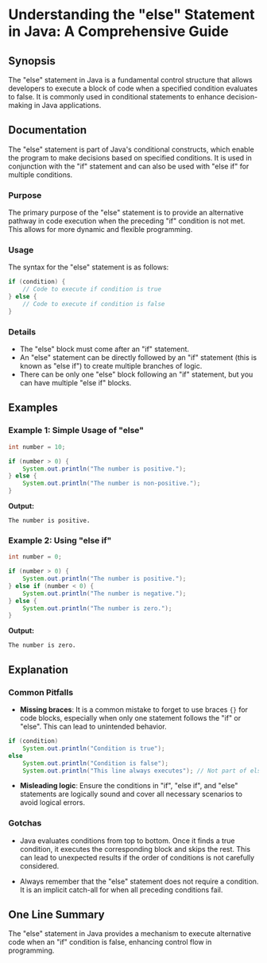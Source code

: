 <!--
Meta Description: # Understanding the "else" Statement in Java: A Comprehensive Guide ## Synopsis The "else" statement in Java is a fundamental control structure that a...
Meta Keywords: else, statement, number, condition, java
-->

# Understanding the "else" Statement in Java: A Comprehensive Guide

## Synopsis
The "else" statement in Java is a fundamental control structure that allows developers to execute a block of code when a specified condition evaluates to false. It is commonly used in conditional statements to enhance decision-making in Java applications.

## Documentation
The "else" statement is part of Java's conditional constructs, which enable the program to make decisions based on specified conditions. It is used in conjunction with the "if" statement and can also be used with "else if" for multiple conditions.

### Purpose
The primary purpose of the "else" statement is to provide an alternative pathway in code execution when the preceding "if" condition is not met. This allows for more dynamic and flexible programming.

### Usage
The syntax for the "else" statement is as follows:

```java
if (condition) {
    // Code to execute if condition is true
} else {
    // Code to execute if condition is false
}
```

### Details
- The "else" block must come after an "if" statement.
- An "else" statement can be directly followed by an "if" statement (this is known as "else if") to create multiple branches of logic.
- There can be only one "else" block following an "if" statement, but you can have multiple "else if" blocks.

## Examples
### Example 1: Simple Usage of "else"
```java
int number = 10;

if (number > 0) {
    System.out.println("The number is positive.");
} else {
    System.out.println("The number is non-positive.");
}
```
**Output:**
```
The number is positive.
```

### Example 2: Using "else if"
```java
int number = 0;

if (number > 0) {
    System.out.println("The number is positive.");
} else if (number < 0) {
    System.out.println("The number is negative.");
} else {
    System.out.println("The number is zero.");
}
```
**Output:**
```
The number is zero.
```

## Explanation
### Common Pitfalls
- **Missing braces**: It is a common mistake to forget to use braces `{}` for code blocks, especially when only one statement follows the "if" or "else". This can lead to unintended behavior.
  
```java
if (condition)
    System.out.println("Condition is true");
else
    System.out.println("Condition is false");
    System.out.println("This line always executes"); // Not part of else
```

- **Misleading logic**: Ensure the conditions in "if", "else if", and "else" statements are logically sound and cover all necessary scenarios to avoid logical errors.

### Gotchas
- Java evaluates conditions from top to bottom. Once it finds a true condition, it executes the corresponding block and skips the rest. This can lead to unexpected results if the order of conditions is not carefully considered.

- Always remember that the "else" statement does not require a condition. It is an implicit catch-all for when all preceding conditions fail.

## One Line Summary
The "else" statement in Java provides a mechanism to execute alternative code when an "if" condition is false, enhancing control flow in programming.